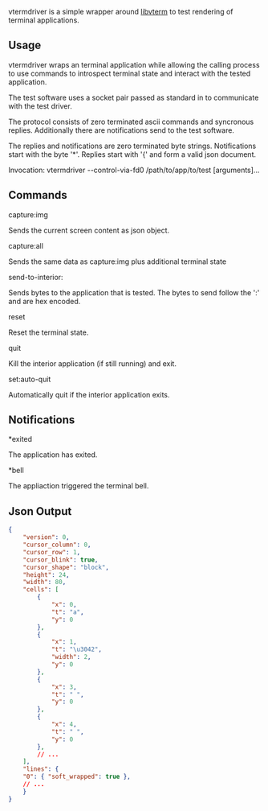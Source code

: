 vtermdriver is a simple wrapper around [libvterm](http://www.leonerd.org.uk/code/libvterm/)
to test rendering of terminal applications.


Usage
-----

vtermdriver wraps an terminal application while allowing the calling process to use
commands to introspect terminal state and interact with the tested application.

The test software uses a socket pair passed as standard in to communicate with the
test driver.

The protocol consists of zero terminated ascii commands and syncronous replies. Additionally
there are notifications send to the test software.

The replies and notifications are zero terminated byte strings. Notifications start with the
byte '*'. Replies start with '{' and form a valid json document.

Invocation: vtermdriver --control-via-fd0 /path/to/app/to/test [arguments]...

Commands
--------

capture:img

Sends the current screen content as json object.

capture:all

Sends the same data as capture:img plus additional terminal state

send-to-interior:

Sends bytes to the application that is tested. The bytes to send follow the ':' and are hex
encoded.

reset

Reset the terminal state.

quit

Kill the interior application (if still running) and exit.

set:auto-quit

Automatically quit if the interior application exits.


Notifications
-------------

*exited

The application has exited.

*bell

The appliaction triggered the terminal bell.


Json Output
-----------

```json
{
    "version": 0,
    "cursor_column": 0,
    "cursor_row": 1,
    "cursor_blink": true,
    "cursor_shape": "block",
    "height": 24,
    "width": 80,
    "cells": [
        {
            "x": 0,
            "t": "a",
            "y": 0
        },
        {
            "x": 1,
            "t": "\u3042",
            "width": 2,
            "y": 0
        },
        {
            "x": 3,
            "t": " ",
            "y": 0
        },
        {
            "x": 4,
            "t": " ",
            "y": 0
        },
        // ...
    ],
    "lines": {
	"0": { "soft_wrapped": true },
	// ...
    }
}

```
